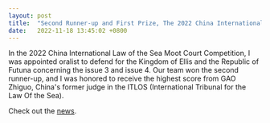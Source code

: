 ```yaml
---
layout: post
title:  "Second Runner-up and First Prize, The 2022 China International Law of the Sea Moot Court Competition"
date:   2022-11-18 13:45:02 +0800
---
```


In the 2022 China International Law of the Sea Moot Court Competition, I was appointed oralist to defend for the Kingdom of Ellis and the Republic of Futuna concerning the issue 3 and issue 4. Our team won the second runner-up, and I was honored to receive the highest score from GAO Zhiguo, China's former judge in the ITLOS (International Tribunal for the Law Of the Sea).

Check out the [news].

[news]: https://mp.weixin.qq.com/s/ExgnBBGwhsCzQQ1oltMrMw
